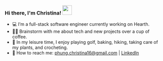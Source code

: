 <h3>
Hi there, I'm Christina!
<img src="https://media.giphy.com/media/hvRJCLFzcasrR4ia7z/giphy.gif" width='30px'/>
</h3>

* 💻 I’m a full-stack software engineer currently working on Hearth. 
* 🙇‍♀️ Brainstorm with me about tech and new projects over a cup of coffee.
* 🌱 In my leisure time, I enjoy playing golf, baking, hiking, taking care of my plants, and crocheting.
* 💌 How to reach me: phung.christina16@gmail.com | [LinkedIn](http://linkedin.com/in/christinaphung)


<!--
**christinaaphungg/christinaaphungg** is a ✨ _special_ ✨ repository because its `README.md` (this file) appears on your GitHub profile.

Here are some ideas to get you started:

- 🔭 I’m currently working on ...
- 🌱 I’m currently learning ...
- 👯 I’m looking to collaborate on ...
- 🤔 I’m looking for help with ...
- 💬 Ask me about ...
- 📫 How to reach me: ...
- 😄 Pronouns: ...
- ⚡ Fun fact: ...
-->
